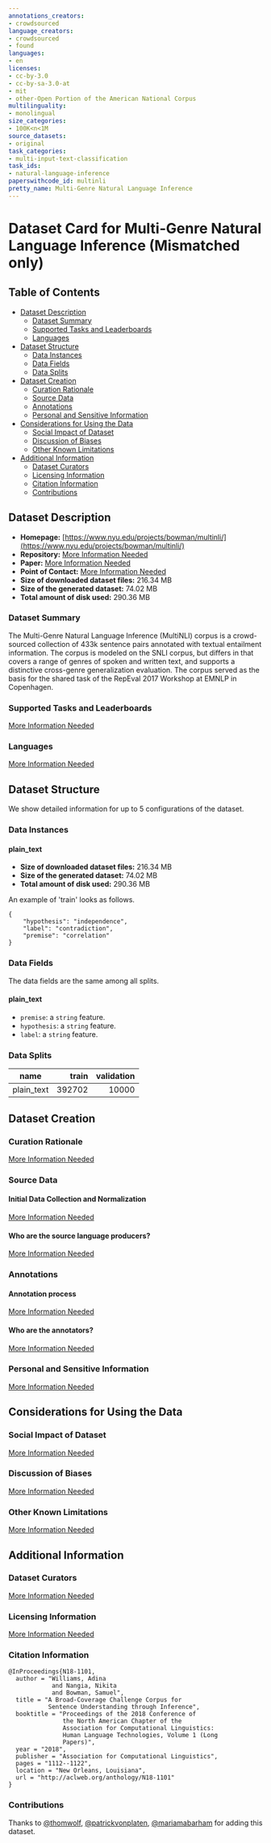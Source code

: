 ```yaml
---
annotations_creators:
- crowdsourced
language_creators:
- crowdsourced
- found
languages:
- en
licenses:
- cc-by-3.0
- cc-by-sa-3.0-at
- mit
- other-Open Portion of the American National Corpus
multilinguality:
- monolingual
size_categories:
- 100K<n<1M
source_datasets:
- original
task_categories:
- multi-input-text-classification
task_ids:
- natural-language-inference
paperswithcode_id: multinli
pretty_name: Multi-Genre Natural Language Inference
---
```


# Dataset Card for Multi-Genre Natural Language Inference (Mismatched only)

## Table of Contents
- [Dataset Description](#dataset-description)
  - [Dataset Summary](#dataset-summary)
  - [Supported Tasks and Leaderboards](#supported-tasks-and-leaderboards)
  - [Languages](#languages)
- [Dataset Structure](#dataset-structure)
  - [Data Instances](#data-instances)
  - [Data Fields](#data-fields)
  - [Data Splits](#data-splits)
- [Dataset Creation](#dataset-creation)
  - [Curation Rationale](#curation-rationale)
  - [Source Data](#source-data)
  - [Annotations](#annotations)
  - [Personal and Sensitive Information](#personal-and-sensitive-information)
- [Considerations for Using the Data](#considerations-for-using-the-data)
  - [Social Impact of Dataset](#social-impact-of-dataset)
  - [Discussion of Biases](#discussion-of-biases)
  - [Other Known Limitations](#other-known-limitations)
- [Additional Information](#additional-information)
  - [Dataset Curators](#dataset-curators)
  - [Licensing Information](#licensing-information)
  - [Citation Information](#citation-information)
  - [Contributions](#contributions)

## Dataset Description

- **Homepage:** [https://www.nyu.edu/projects/bowman/multinli/](https://www.nyu.edu/projects/bowman/multinli/)
- **Repository:** [More Information Needed](https://github.com/huggingface/datasets/blob/master/CONTRIBUTING.md#how-to-contribute-to-the-dataset-cards)
- **Paper:** [More Information Needed](https://github.com/huggingface/datasets/blob/master/CONTRIBUTING.md#how-to-contribute-to-the-dataset-cards)
- **Point of Contact:** [More Information Needed](https://github.com/huggingface/datasets/blob/master/CONTRIBUTING.md#how-to-contribute-to-the-dataset-cards)
- **Size of downloaded dataset files:** 216.34 MB
- **Size of the generated dataset:** 74.02 MB
- **Total amount of disk used:** 290.36 MB

### Dataset Summary

The Multi-Genre Natural Language Inference (MultiNLI) corpus is a
crowd-sourced collection of 433k sentence pairs annotated with textual
entailment information. The corpus is modeled on the SNLI corpus, but differs in
that covers a range of genres of spoken and written text, and supports a
distinctive cross-genre generalization evaluation. The corpus served as the
basis for the shared task of the RepEval 2017 Workshop at EMNLP in Copenhagen.

### Supported Tasks and Leaderboards

[More Information Needed](https://github.com/huggingface/datasets/blob/master/CONTRIBUTING.md#how-to-contribute-to-the-dataset-cards)

### Languages

[More Information Needed](https://github.com/huggingface/datasets/blob/master/CONTRIBUTING.md#how-to-contribute-to-the-dataset-cards)

## Dataset Structure

We show detailed information for up to 5 configurations of the dataset.

### Data Instances

#### plain_text

- **Size of downloaded dataset files:** 216.34 MB
- **Size of the generated dataset:** 74.02 MB
- **Total amount of disk used:** 290.36 MB

An example of 'train' looks as follows.
```
{
    "hypothesis": "independence",
    "label": "contradiction",
    "premise": "correlation"
}
```

### Data Fields

The data fields are the same among all splits.

#### plain_text
- `premise`: a `string` feature.
- `hypothesis`: a `string` feature.
- `label`: a `string` feature.

### Data Splits

|   name   |train |validation|
|----------|-----:|---------:|
|plain_text|392702|     10000|

## Dataset Creation

### Curation Rationale

[More Information Needed](https://github.com/huggingface/datasets/blob/master/CONTRIBUTING.md#how-to-contribute-to-the-dataset-cards)

### Source Data

#### Initial Data Collection and Normalization

[More Information Needed](https://github.com/huggingface/datasets/blob/master/CONTRIBUTING.md#how-to-contribute-to-the-dataset-cards)

#### Who are the source language producers?

[More Information Needed](https://github.com/huggingface/datasets/blob/master/CONTRIBUTING.md#how-to-contribute-to-the-dataset-cards)

### Annotations

#### Annotation process

[More Information Needed](https://github.com/huggingface/datasets/blob/master/CONTRIBUTING.md#how-to-contribute-to-the-dataset-cards)

#### Who are the annotators?

[More Information Needed](https://github.com/huggingface/datasets/blob/master/CONTRIBUTING.md#how-to-contribute-to-the-dataset-cards)

### Personal and Sensitive Information

[More Information Needed](https://github.com/huggingface/datasets/blob/master/CONTRIBUTING.md#how-to-contribute-to-the-dataset-cards)

## Considerations for Using the Data

### Social Impact of Dataset

[More Information Needed](https://github.com/huggingface/datasets/blob/master/CONTRIBUTING.md#how-to-contribute-to-the-dataset-cards)

### Discussion of Biases

[More Information Needed](https://github.com/huggingface/datasets/blob/master/CONTRIBUTING.md#how-to-contribute-to-the-dataset-cards)

### Other Known Limitations

[More Information Needed](https://github.com/huggingface/datasets/blob/master/CONTRIBUTING.md#how-to-contribute-to-the-dataset-cards)

## Additional Information

### Dataset Curators

[More Information Needed](https://github.com/huggingface/datasets/blob/master/CONTRIBUTING.md#how-to-contribute-to-the-dataset-cards)

### Licensing Information

[More Information Needed](https://github.com/huggingface/datasets/blob/master/CONTRIBUTING.md#how-to-contribute-to-the-dataset-cards)

### Citation Information

```
@InProceedings{N18-1101,
  author = "Williams, Adina
            and Nangia, Nikita
            and Bowman, Samuel",
  title = "A Broad-Coverage Challenge Corpus for
           Sentence Understanding through Inference",
  booktitle = "Proceedings of the 2018 Conference of
               the North American Chapter of the
               Association for Computational Linguistics:
               Human Language Technologies, Volume 1 (Long
               Papers)",
  year = "2018",
  publisher = "Association for Computational Linguistics",
  pages = "1112--1122",
  location = "New Orleans, Louisiana",
  url = "http://aclweb.org/anthology/N18-1101"
}

```


### Contributions

Thanks to [@thomwolf](https://github.com/thomwolf), [@patrickvonplaten](https://github.com/patrickvonplaten), [@mariamabarham](https://github.com/mariamabarham) for adding this dataset.
